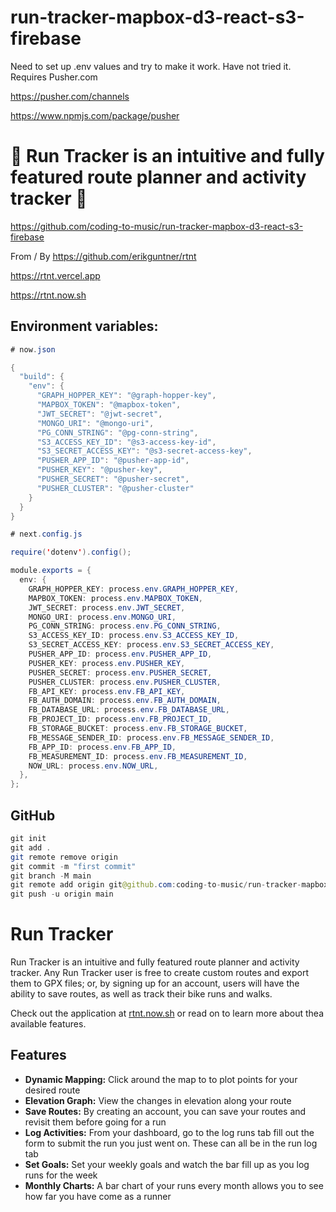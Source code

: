 # run-tracker-mapbox-d3-react-s3-firebase

Need to set up .env values and try to make it work. Have not tried it. Requires Pusher.com 

https://pusher.com/channels

https://www.npmjs.com/package/pusher

# 🚀 Run Tracker is an intuitive and fully featured route planner and activity tracker 🚀

https://github.com/coding-to-music/run-tracker-mapbox-d3-react-s3-firebase

From / By https://github.com/erikguntner/rtnt

https://rtnt.vercel.app

https://rtnt.now.sh

## Environment variables:

```java
# now.json

{
  "build": {
    "env": {
      "GRAPH_HOPPER_KEY": "@graph-hopper-key",
      "MAPBOX_TOKEN": "@mapbox-token",
      "JWT_SECRET": "@jwt-secret",
      "MONGO_URI": "@mongo-uri",
      "PG_CONN_STRING": "@pg-conn-string",
      "S3_ACCESS_KEY_ID": "@s3-access-key-id",
      "S3_SECRET_ACCESS_KEY": "@s3-secret-access-key",
      "PUSHER_APP_ID": "@pusher-app-id",
      "PUSHER_KEY": "@pusher-key",
      "PUSHER_SECRET": "@pusher-secret",
      "PUSHER_CLUSTER": "@pusher-cluster"
    }
  }
}

# next.config.js

require('dotenv').config();

module.exports = {
  env: {
    GRAPH_HOPPER_KEY: process.env.GRAPH_HOPPER_KEY,
    MAPBOX_TOKEN: process.env.MAPBOX_TOKEN,
    JWT_SECRET: process.env.JWT_SECRET,
    MONGO_URI: process.env.MONGO_URI,
    PG_CONN_STRING: process.env.PG_CONN_STRING,
    S3_ACCESS_KEY_ID: process.env.S3_ACCESS_KEY_ID,
    S3_SECRET_ACCESS_KEY: process.env.S3_SECRET_ACCESS_KEY,
    PUSHER_APP_ID: process.env.PUSHER_APP_ID,
    PUSHER_KEY: process.env.PUSHER_KEY,
    PUSHER_SECRET: process.env.PUSHER_SECRET,
    PUSHER_CLUSTER: process.env.PUSHER_CLUSTER,
    FB_API_KEY: process.env.FB_API_KEY,
    FB_AUTH_DOMAIN: process.env.FB_AUTH_DOMAIN,
    FB_DATABASE_URL: process.env.FB_DATABASE_URL,
    FB_PROJECT_ID: process.env.FB_PROJECT_ID,
    FB_STORAGE_BUCKET: process.env.FB_STORAGE_BUCKET,
    FB_MESSAGE_SENDER_ID: process.env.FB_MESSAGE_SENDER_ID,
    FB_APP_ID: process.env.FB_APP_ID,
    FB_MEASUREMENT_ID: process.env.FB_MEASUREMENT_ID,
    NOW_URL: process.env.NOW_URL,
  },
};

```

## GitHub

```java
git init
git add .
git remote remove origin
git commit -m "first commit"
git branch -M main
git remote add origin git@github.com:coding-to-music/run-tracker-mapbox-d3-react-s3-firebase.git
git push -u origin main
```

# Run Tracker

Run Tracker is an intuitive and fully featured route planner and activity tracker. Any Run Tracker user is free to create custom routes and export them to GPX files; or, by signing up for an account, users will have the ability to save routes, as well as track their bike runs and walks.

Check out the application at [rtnt.now.sh](https://rtnt.now.sh/) or read on to learn more about thea available features.

## Features

- **Dynamic Mapping:** Click around the map to to plot points for your desired route
- **Elevation Graph:** View the changes in elevation along your route
- **Save Routes:** By creating an account, you can save your routes and revisit them before going for a run
- **Log Activities:** From your dashboard, go to the log runs tab fill out the form to submit the run you just went on. These can all be in the run log tab
- **Set Goals:** Set your weekly goals and watch the bar fill up as you log runs for the week
- **Monthly Charts:** A bar chart of your runs every month allows you to see how far you have come as a runner
